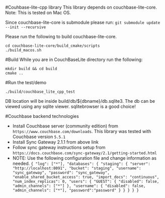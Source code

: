#Couhbase-lite-cpp library
This library depends on couchbase-lite-core. 
Note: This is tested on Mac OS.

Since couchbase-lite-core is submodule please run:
`git submodule update --init --recursive`

Please run the following to build couchbase-lite-core. 
```
cd couchbase-lite-core/build_cmake/scripts
./build_macos.sh
```

#Build
While you are in CouchBaseLite directory run the following:
```
mkdir build && cd build
cmake ..
```

#Run the test/demo
```
./build/couchbase_lite_cpp_test
```

DB location will be inside build/db/${dbname}/db.sqlite3.
The db can be viewed using any sqlite viewer.
sqlitebrowser is a good choice!



#Couchbase backend technologies
- Install Couchbase server (community edition) from `https://www.couchbase.com/downloads`. 
This library was tested with Couchbase version `5.5.1`
- Install Sync Gateway 2.1.1 from above link
- Follow sync gateway instructions setup from `https://docs.couchbase.com/sync-gateway/2.1/getting-started.html`
- NOTE: Use the following configuration file and change information as needed.
`
{
    "log": ["*"],
    "databases": {
        "staging": {
            "server": "http://localhost:8091",
            "bucket": "staging",
            "username": "sync_gateway",
            "password": "sync_gateway",
            "enable_shared_bucket_access": true,
            "import_docs": "continuous",
            "num_index_replicas": 0,
            "users": {
              "GUEST": {
                "disabled": false, "admin_channels": ["*"]
              },
              "username": {
                "disabled": false, "admin_channels": ["*"], "password":"password"
              }
            }
        }
    }
}
`